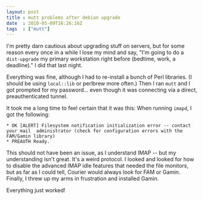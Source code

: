 ```yaml
---
layout: post
title : mutt problems after debian upgrade
date  : 2010-05-09T16:26:16Z
tags  : ["mutt"]
---
```

I'm pretty darn cautious about upgrading stuff on servers, but for some reason
every once in a while I lose my mind and say, "I'm going to do a `dist-upgrade`
my primary workstation right before (bedtime, work, a deadline)."  I did that
last night.

Everything was fine, although I had to re-install a bunch of Perl libraries.
(I should be using `local::lib` or perlbrew more often.)  Then I ran `mutt` and
I got prompted for my password... even though it was connecting via a direct,
preauthenticated tunnel.

It took me a long time to feel certain that it was this:  When running `imapd`,
I got the following:

    * OK [ALERT] Filesystem notification initialization error -- contact your mail  administrator (check for configuration errors with the FAM/Gamin library)
    * PREAUTH Ready.

This should not have been an issue, as I understand IMAP -- but my
understanding isn't great.  It's a weird protocol.  I looked and looked for how
to disable the advanced IMAP idle features that needed the file monitors, but
as far as I could tell, Courier would always look for FAM or Gamin.  Finally, I
threw up my arms in frustration and installed Gamin.

Everything just worked!

